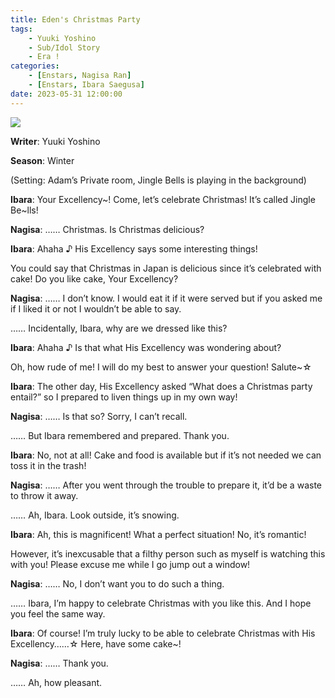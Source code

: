 ```yaml
---
title: Eden's Christmas Party
tags: 
    - Yuuki Yoshino
    - Sub/Idol Story
    - Era !
categories: 
    - [Enstars, Nagisa Ran]
    - [Enstars, Ibara Saegusa]
date: 2023-05-31 12:00:00
---
```

<img src="/images/FirstEra/EdensChristmas/cxjyl463.png">

**Writer**: Yuuki Yoshino

**Season**: Winter

<!-- more -->

(Setting: Adam’s Private room, Jingle Bells is playing in the background)

**Ibara**: Your Excellency~! Come, let’s celebrate Christmas! It’s called Jingle Be~lls!

**Nagisa**: …… Christmas. Is Christmas delicious?

**Ibara**: Ahaha ♪ His Excellency says some interesting things!

You could say that Christmas in Japan is delicious since it’s celebrated with cake! Do you like cake, Your Excellency?

**Nagisa**: …… I don’t know. I would eat it if it were served but if you asked me if I liked it or not I wouldn’t be able to say.

…… Incidentally, Ibara, why are we dressed like this?

**Ibara**: Ahaha ♪ Is that what His Excellency was wondering about?

Oh, how rude of me! I will do my best to answer your question! Salute~☆

**Ibara**: The other day, His Excellency asked “What does a Christmas party entail?” so I prepared to liven things up in my own way!

**Nagisa**: …… Is that so? Sorry, I can’t recall.

…… But Ibara remembered and prepared. Thank you. 

**Ibara**: No, not at all! Cake and food is available but if it’s not needed we can toss it in the trash!

**Nagisa**: …… After you went through the trouble to prepare it, it’d be a waste to throw it away.

…… Ah, Ibara. Look outside, it’s snowing.

**Ibara**: Ah, this is magnificent! What a perfect situation! No, it’s romantic!

However, it’s inexcusable that a filthy person such as myself is watching this with you! Please excuse me while I go jump out a window!

**Nagisa**: …… No, I don’t want you to do such a thing.

…… Ibara, I’m happy to celebrate Christmas with you like this. And I hope you feel the same way.

**Ibara**: Of course! I’m truly lucky to be able to celebrate Christmas with His Excellency……☆ Here, have some cake~!

**Nagisa**: …… Thank you.

…… Ah, how pleasant.